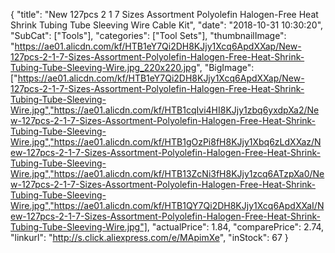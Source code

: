 {
	"title": "New 127pcs 2 1 7 Sizes Assortment Polyolefin Halogen-Free Heat Shrink Tubing Tube Sleeving Wire Cable Kit",
	"date": "2018-10-31 10:30:20",
	"SubCat": ["Tools"],
	"categories": ["Tool Sets"],
	"thumbnailImage": "https://ae01.alicdn.com/kf/HTB1eY7Qi2DH8KJjy1Xcq6ApdXXap/New-127pcs-2-1-7-Sizes-Assortment-Polyolefin-Halogen-Free-Heat-Shrink-Tubing-Tube-Sleeving-Wire.jpg_220x220.jpg",
	"BigImage": ["https://ae01.alicdn.com/kf/HTB1eY7Qi2DH8KJjy1Xcq6ApdXXap/New-127pcs-2-1-7-Sizes-Assortment-Polyolefin-Halogen-Free-Heat-Shrink-Tubing-Tube-Sleeving-Wire.jpg","https://ae01.alicdn.com/kf/HTB1cqIvi4HI8KJjy1zbq6yxdpXa2/New-127pcs-2-1-7-Sizes-Assortment-Polyolefin-Halogen-Free-Heat-Shrink-Tubing-Tube-Sleeving-Wire.jpg","https://ae01.alicdn.com/kf/HTB1gOzPi8fH8KJjy1Xbq6zLdXXaz/New-127pcs-2-1-7-Sizes-Assortment-Polyolefin-Halogen-Free-Heat-Shrink-Tubing-Tube-Sleeving-Wire.jpg","https://ae01.alicdn.com/kf/HTB13ZcNi3fH8KJjy1zcq6ATzpXa0/New-127pcs-2-1-7-Sizes-Assortment-Polyolefin-Halogen-Free-Heat-Shrink-Tubing-Tube-Sleeving-Wire.jpg","https://ae01.alicdn.com/kf/HTB1QY7Qi2DH8KJjy1Xcq6ApdXXaI/New-127pcs-2-1-7-Sizes-Assortment-Polyolefin-Halogen-Free-Heat-Shrink-Tubing-Tube-Sleeving-Wire.jpg"],
	"actualPrice": 1.84,
	"comparePrice": 2.74,
	"linkurl": "http://s.click.aliexpress.com/e/MApimXe",
	"inStock": 67
}
